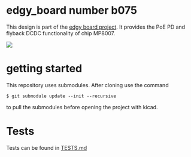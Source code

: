 # edgy_board number b075
This design is part of the [edgy board project](https://github.com/skunkforce/edgy_boards). It provides the PoE PD and flyback DCDC functionality of chip MP8007. 

![](/board/board.png)

# getting started
This repository uses submodules. After cloning use the command 

```$ git submodule update --init --recursive```

to pull the submodules before opening the project with kicad. 

# Tests
Tests can be found in [TESTS.md](TESTS.md)


